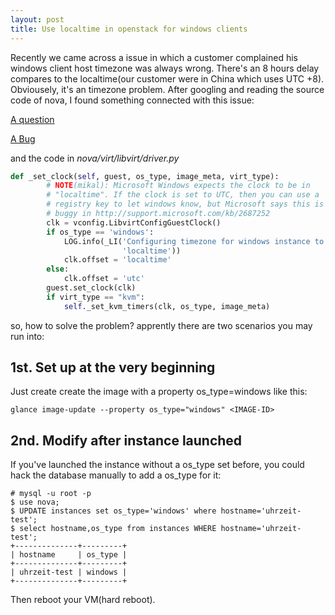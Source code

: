 ```yaml
---
layout: post
title: Use localtime in openstack for windows clients
---
```


Recently we came across a issue in which a customer complained his windows client host timezone was always wrong. There's an 8 hours delay compares to the localtime(our customer were in China which uses UTC +8). Obviousely, it's an timezone problem. After googling and reading the source code of nova, I found something connected with this issue:

[A question](https://ask.openstack.org/en/question/66649/instance-time-wrong/)

[A Bug](https://bugs.launchpad.net/nova/+bug/1231254)

and the code in _nova/virt/libvirt/driver.py_

```python
def _set_clock(self, guest, os_type, image_meta, virt_type):
        # NOTE(mikal): Microsoft Windows expects the clock to be in
        # "localtime". If the clock is set to UTC, then you can use a
        # registry key to let windows know, but Microsoft says this is
        # buggy in http://support.microsoft.com/kb/2687252
        clk = vconfig.LibvirtConfigGuestClock()
        if os_type == 'windows':
            LOG.info(_LI('Configuring timezone for windows instance to '
                         'localtime'))
            clk.offset = 'localtime'
        else:
            clk.offset = 'utc'
        guest.set_clock(clk)
        if virt_type == "kvm":
            self._set_kvm_timers(clk, os_type, image_meta)
```

so, how to solve the problem? apprently there are two scenarios you may run into:

## 1st. Set up at the very beginning

Just create create the image with a property os_type=windows like this:

```
glance image-update --property os_type="windows" <IMAGE-ID>
```

## 2nd. Modify after instance launched

If you've launched the instance without a os_type set before, you could hack the database manually to add a os_type for it:

```
# mysql -u root -p
$ use nova;
$ UPDATE instances set os_type='windows' where hostname='uhrzeit-test';
$ select hostname,os_type from instances WHERE hostname='uhrzeit-test';
+--------------+---------+
| hostname     | os_type |
+--------------+---------+
| uhrzeit-test | windows |
+--------------+---------+
```

Then reboot your VM(hard reboot).
